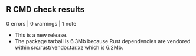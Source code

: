 ## R CMD check results

0 errors | 0 warnings | 1 note

* This is a new release.
* The package tarball is 6.3Mb because Rust dependencies are vendored within src/rust/vendor.tar.xz which is 6.2Mb.
